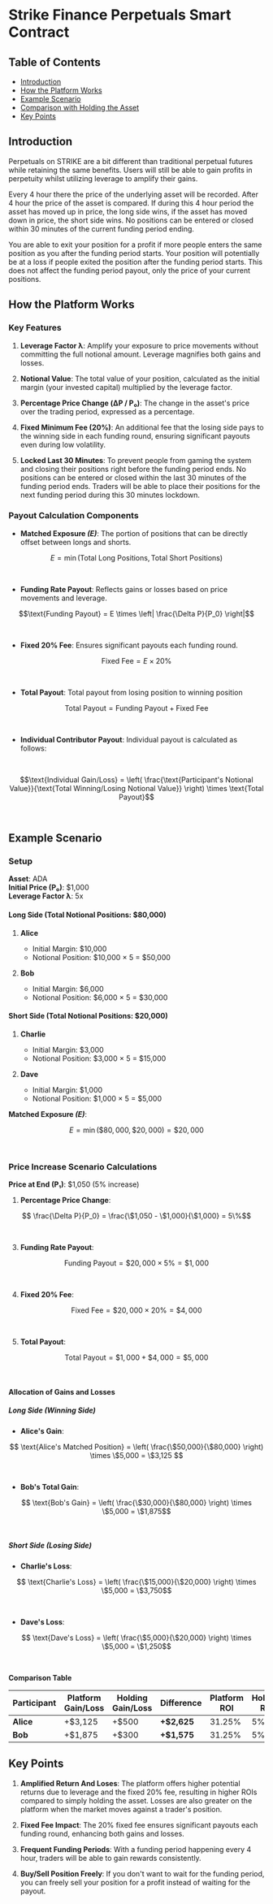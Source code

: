 # Strike Finance Perpetuals Smart Contract

## Table of Contents

- [Introduction](#introduction)
- [How the Platform Works](#how-the-platform-works)
- [Example Scenario](#example-scenario)
- [Comparison with Holding the Asset](#comparison-with-holding-the-asset)
- [Key Points](#key-points)


## Introduction
Perpetuals on STRIKE are a bit different than traditional perpetual futures while retaining the same benefits. Users will still be able to gain profits in perpetuity whilst utilizing leverage to amplify their gains.

Every 4 hour there the price of the underlying asset will be recorded. After 4 hour the price of the asset is compared. If during this 4 hour period the asset has moved up in price, the long side wins, if the asset has moved down in price, the short side wins. No positions can be entered or closed within 30 minutes of the current funding period ending.

You are able to exit your position for a profit if more people enters the same position as you after the funding period starts. Your position will potentially be at a loss if people exited the position after the funding period starts. This does not affect the funding period payout, only the price of your current positions.
## How the Platform Works

### Key Features

1. **Leverage Factor λ**: Amplify your exposure to price movements without committing the full notional amount. Leverage magnifies both gains and losses.

2. **Notional Value**: The total value of your position, calculated as the initial margin (your invested capital) multiplied by the leverage factor.

3. **Percentage Price Change (ΔP / P₀)**: The change in the asset's price over the trading period, expressed as a percentage.

4. **Fixed Minimum Fee (20%)**: An additional fee that the losing side pays to the winning side in each funding round, ensuring significant payouts even during low volatility.

5. **Locked Last 30 Minutes**: To prevent people from gaming the system and closing their positions right before the funding period ends. No positions can be entered or closed within the last 30 minutes of the funding period ends. Traders will be able to place their positions for the next funding period during this 30 minutes lockdown. 


### Payout Calculation Components
- **Matched Exposure *(E)***: The portion of positions that can be directly offset between longs and shorts.
```math
E = \min(\text{Total Long Positions}, \text{Total Short Positions})
```
<br>

- **Funding Rate Payout**: Reflects gains or losses based on price movements and leverage.

```math
\text{Funding Payout} = E \times \left| \frac{\Delta P}{P_0} \right|
```
<br>

- **Fixed 20% Fee**: Ensures significant payouts each funding round.

```math
\text{Fixed Fee} = E \times 20\%
```
<br>

- **Total Payout**: Total payout from losing position to winning position
```math
\text{Total Payout} = \text{Funding Payout} + \text{Fixed Fee}
```

<br>

- **Individual Contributor Payout**: Individual payout is calculated as follows:
<br>

 ```math
\text{Individual Gain/Loss} = \left( \frac{\text{Participant's Notional Value}}{\text{Total Winning/Losing Notional Value}} \right) \times \text{Total Payout}
 ```
<br>
  
## Example Scenario

### Setup

**Asset**: ADA <br>
**Initial Price (P₀)**: \$1,000  
**Leverage Factor λ**: 5x

#### Long Side (Total Notional Positions: \$80,000)

1. **Alice**

   - Initial Margin: \$10,000
   - Notional Position: \$10,000 × 5 = \$50,000

2. **Bob**
   - Initial Margin: \$6,000
   - Notional Position: \$6,000 × 5 = \$30,000

#### Short Side (Total Notional Positions: \$20,000)

1. **Charlie**

   - Initial Margin: \$3,000
   - Notional Position: \$3,000 × 5 = \$15,000

2. **Dave**
   - Initial Margin: \$1,000
   - Notional Position: \$1,000 × 5 = \$5,000

**Matched Exposure *(E)***:
```math
E = \min(\$80,000, \$20,000) = \$20,000
```
<br>

### Price Increase Scenario Calculations

**Price at End (P₁)**: \$1,050 (5% increase)

1. **Percentage Price Change**:
```math
   \frac{\Delta P}{P_0} = \frac{\$1,050 - \$1,000}{\$1,000} = 5\%
```
<br>

3. **Funding Rate Payout**:
```math
   \text{Funding Payout} = \$20,000 \times 5\% = \$1,000
```
<br>

4. **Fixed 20% Fee**:
```math
   \text{Fixed Fee} = \$20,000 \times 20\% = \$4,000
```
<br>

5. **Total Payout**:
```math
   \text{Total Payout} = \$1,000 + \$4,000 = \$5,000
```
<br>

#### Allocation of Gains and Losses

##### Long Side (Winning Side)

- **Alice's Gain**:
```math
  \text{Alice's Matched Position} = \left( \frac{\$50,000}{\$80,000} \right) \times \$5,000 = \$3,125 
```
<br>

- **Bob's Total Gain**:
```math
  \text{Bob's Gain} = \left( \frac{\$30,000}{\$80,000} \right) \times \$5,000 = \$1,875
```
<br>

##### Short Side (Losing Side)

- **Charlie's Loss**:
```math
  \text{Charlie's Loss} = \left( \frac{\$15,000}{\$20,000} \right) \times \$5,000 = \$3,750
```
<br>

- **Dave's Loss**:
```math
  \text{Dave's Loss} = \left( \frac{\$5,000}{\$20,000} \right) \times \$5,000 = \$1,250
```
<br>

**Comparison Table**

| Participant | Platform Gain/Loss | Holding Gain/Loss | Difference   | Platform ROI | Holding ROI |
| ----------- | ------------------ | ----------------- | ------------ | ------------ | ----------- |
| **Alice**   | +\$3,125           | +\$500            | **+\$2,625** | 31.25%        | 5%          |
| **Bob**     | +\$1,875           | +\$300            | **+\$1,575** | 31.25%        | 5%          |
## Key Points

1. **Amplified Return And Loses**: The platform offers higher potential returns due to leverage and the fixed 20% fee, resulting in higher ROIs compared to simply holding the asset. Losses are also greater on the platform when the market moves against a trader's position.

2. **Fixed Fee Impact**: The 20% fixed fee ensures significant payouts each funding round, enhancing both gains and losses.

3. **Frequent Funding Periods**: With a funding period happening every 4 hour, traders will be able to gain rewards consistently.
   
5. **Buy/Sell Position Freely**: If you don't want to wait for the funding period, you can freely sell your position for a profit instead of waiting for the payout.



